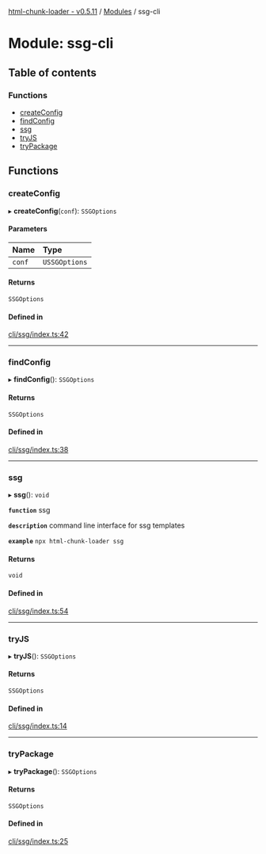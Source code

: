 [html-chunk-loader - v0.5.11](../README.md) / [Modules](../modules.md) / ssg-cli

# Module: ssg-cli

## Table of contents

### Functions

- [createConfig](ssg_cli.md#createconfig)
- [findConfig](ssg_cli.md#findconfig)
- [ssg](ssg_cli.md#ssg)
- [tryJS](ssg_cli.md#tryjs)
- [tryPackage](ssg_cli.md#trypackage)

## Functions

### createConfig

▸ **createConfig**(`conf`): `SSGOptions`

#### Parameters

| Name | Type |
| :------ | :------ |
| `conf` | `USSGOptions` |

#### Returns

`SSGOptions`

#### Defined in

[cli/ssg/index.ts:42](https://github.com/abschill/html-chunk-loader/blob/f79e3e7/lib/cli/ssg/index.ts#L42)

___

### findConfig

▸ **findConfig**(): `SSGOptions`

#### Returns

`SSGOptions`

#### Defined in

[cli/ssg/index.ts:38](https://github.com/abschill/html-chunk-loader/blob/f79e3e7/lib/cli/ssg/index.ts#L38)

___

### ssg

▸ **ssg**(): `void`

**`function`** ssg

**`description`** command line interface for ssg templates

**`example`**
```npx html-chunk-loader ssg```

#### Returns

`void`

#### Defined in

[cli/ssg/index.ts:54](https://github.com/abschill/html-chunk-loader/blob/f79e3e7/lib/cli/ssg/index.ts#L54)

___

### tryJS

▸ **tryJS**(): `SSGOptions`

#### Returns

`SSGOptions`

#### Defined in

[cli/ssg/index.ts:14](https://github.com/abschill/html-chunk-loader/blob/f79e3e7/lib/cli/ssg/index.ts#L14)

___

### tryPackage

▸ **tryPackage**(): `SSGOptions`

#### Returns

`SSGOptions`

#### Defined in

[cli/ssg/index.ts:25](https://github.com/abschill/html-chunk-loader/blob/f79e3e7/lib/cli/ssg/index.ts#L25)
